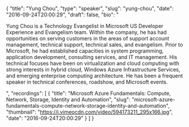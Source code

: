 {
  "title": "Yung Chou",
  "type": "speaker",
  "slug": "yung-chou",
  "date": "2016-09-24T20:00:29",
  "draft": false,
  "bio": "<p>Yung Chou is a Technology Evangelist in Microsoft US Developer Experience and Evangelism team. Within the company, he has had opportunities on serving customers in the areas of support account management, technical support, technical sales, and evangelism. Prior to Microsoft, he had established capacities in system programming, application development, consulting services, and IT management. His technical focuses have been on virtualization and cloud computing with strong interests in hybrid cloud, Windows Azure Infrastructure Services, and emerging enterprise computing architecture. He has been a frequent speaker in technical conferences, roadshow, and Microsoft events.</p>",
  "recordings": [
    {
      "title": "Microsoft Azure Fundamentals: Compute, Network, Storage, Identity and Automation",
      "slug": "microsoft-azure-fundamentals-compute-network-storage-identity-and-automation",
      "thumbnail": "https://i.vimeocdn.com/video/594173211_295x166.jpg",
      "date": "2016-09-24T20:00:29"
    }
  ]
}